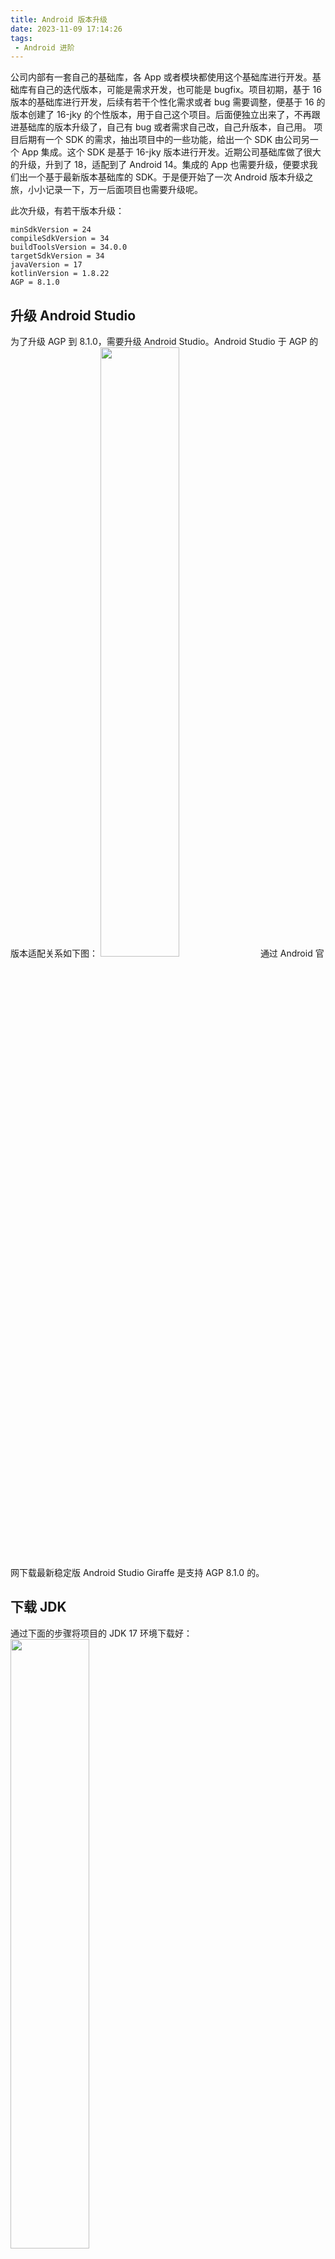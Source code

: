 ```yaml
---
title: Android 版本升级
date: 2023-11-09 17:14:26
tags:
 - Android 进阶
---
```

公司内部有一套自己的基础库，各 App 或者模块都使用这个基础库进行开发。基础库有自己的迭代版本，可能是需求开发，也可能是 bugfix。项目初期，基于 16 版本的基础库进行开发，后续有若干个性化需求或者 bug 需要调整，便基于 16 的版本创建了 16-jky 的个性版本，用于自己这个项目。后面便独立出来了，不再跟进基础库的版本升级了，自己有 bug 或者需求自己改，自己升版本，自己用。
项目后期有一个 SDK 的需求，抽出项目中的一些功能，给出一个 SDK 由公司另一个 App 集成。这个 SDK 是基于 16-jky 版本进行开发。近期公司基础库做了很大的升级，升到了 18，适配到了 Android 14。集成的 App 也需要升级，便要求我们出一个基于最新版本基础库的 SDK。于是便开始了一次 Android 版本升级之旅，小小记录一下，万一后面项目也需要升级呢。

<!-- more -->

此次升级，有若干版本升级：
```
minSdkVersion = 24
compileSdkVersion = 34
buildToolsVersion = 34.0.0
targetSdkVersion = 34
javaVersion = 17
kotlinVersion = 1.8.22
AGP = 8.1.0
```

## 升级 Android Studio
为了升级 AGP 到 8.1.0，需要升级 Android Studio。Android Studio 于 AGP 的版本适配关系如下图：
<img src="https://images-1258496336.cos.ap-chengdu.myqcloud.com/2023/DE9FF54A-52BF-4455-B5DF-C467B7B4C485.png"  width=50% />
通过 Android 官网下载最新稳定版 Android Studio Giraffe 是支持 AGP 8.1.0 的。

## 下载 JDK
通过下面的步骤将项目的 JDK 17 环境下载好：
<img src="https://images-1258496336.cos.ap-chengdu.myqcloud.com/2023/WechatIMG735.jpg"  width=50% />

<img src="https://images-1258496336.cos.ap-chengdu.myqcloud.com/2023/WechatIMG736.jpg"  width=50% />

## 配置修改
几个必备的资源准备好了之后，下面就是通过各种代码配置相应的东西了。
1. 项目根目录 build.gradle 设置 AGP 和 kotlin：
```
buildscript {
    dependencies {
        classpath 'com.android.tools.build:gradle:8.1.0'
        classpath 'org.jetbrains.kotlin:kotlin-gradle-plugin:1.8.22'
    }
}
```
2. 在 build.gradle 的 android 目录下设置相应的 JDK 版本：
```
android {
  compileOptions {
    sourceCompatibility project.androidsdk.javaVersion
    targetCompatibility project.androidsdk.javaVersion
  }

  kotlinOptions {
      jvmTarget = project.androidsdk.javaVersion
    }
}
```
3. gradle wrapper 设置成 8.0：
```
distributionUrl=https\://services.gradle.org/distributions/gradle-8.0-bin.zip
```
4. settings.gradle 设置插件环境：
```
pluginManagement {
    repositories {
        mavenLocal()
        mavenCentral()
        google()
    }

    plugins {
        id 'cn.mc.simple.plugins.mc-deploy' version '4.0.3'
    }
}
```
定义了``mc-deploy``的插件，并设置了版本，在其他 module 需要用到插件时在 module 的 gradle 文件设置：
```
plugins {
    id 'cn.mc.simple.plugins.mc-deploy'
}
```
注意，这个时候就不要定义版本号了，否则容易版本冲突，报如下的错误：
> Error resolving plugin Plugin request for plugin already on the classpath must not include a version.

**即在 settings.gradle 中设置好所有插件的版本，其他 gradle 文件直接引用即可，不要再单独指定版本号。**关于 plugins 的使用还有一些限制：buildScript 必须放 plugins 之前等等，这个在使用时需要注意。
5. 设置 buildConfig。碰到如下错误：
> Build Type contains custom BuildConfig fields, but the feature is disabled.

在 module 的 build.gradle 设置：
```
android {
    buildFeatures {
        buildConfig = true
    }
}
```
6. namespace 设置：
```
android {
  namespace = "xx.xx.xx.xx"
}
```
7. Manifest merger failed with multiple errors。Manifest 文件在合并时出现多个错误。通常日志一次就显示一条错误，甚至不显示，这里直接使用如下指令：
```
./gradlew processReleaseManifest --stacktrace
```
这样会将所有的错误全部罗列完，然后照着改就好了。
8. android 14 适配。在 android 14 有一些特性的调整，但 SDK 代码不多，目前就调整了一个广播相关的：
```
ContextCompat.registerReceiver(context, receiver, filter, ContextCompat.RECEIVER_NOT_EXPORTED)
```
动态广播注册需要显示指定相应的 Flag。至于其他适配，那便是需要修改什么就改什么了。
9. 去掉 kotlin stdlib 的声明：
> You no longer need to declare a dependency on the stdlib library in any Kotlin Gradle project, including a multiplatform one. The dependency is added by default.
The automatically added standard library will be the same version of the Kotlin Gradle plugin, since they have the same versioning.
For platform-specific source sets, the corresponding platform-specific variant of the library is used, while a common standard library is added to the rest. The Kotlin Gradle plugin will select the appropriate JVM standard library depending on the kotlinOptions.jvmTarget compiler option of your Gradle build script.

## 小结
整个升级过程持续了三小时，中途碰到的问题不止文中描述的，记录一下方便后面其他项目升级时使用。
